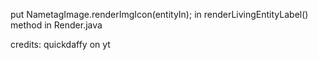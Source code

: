 put NametagImage.renderImgIcon(entityIn); in renderLivingEntityLabel() method in Render.java

credits: quickdaffy on yt
